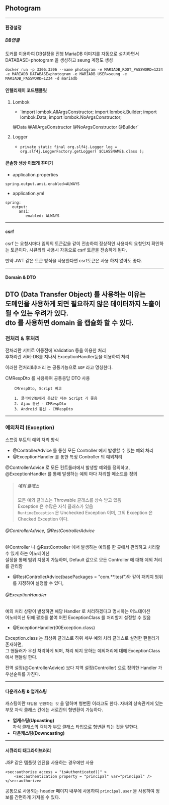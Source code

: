 ## Photogram

---
#### 환경설정

##### DB연결
도커를 이용하여 DB설정을 진행 MariaDB 이미지를 자동으로 설치하면서 DATABASE=photogram 을 생성하고 seung 계정도 생성   

    docker run -p 3306:3306 --name photogram -e MARIADB_ROOT_PASSWORD=1234 -e MARIADB_DATABASE=photogram -e MARIADB_USER=seung -e MARIADB_PASSWORD=1234 -d mariadb

#### 인텔리제이 코드템플릿
1. Lombok
   - `import lombok.AllArgsConstructor;
   import lombok.Builder;
   import lombok.Data;
   import lombok.NoArgsConstructor;
    
   @Data
   @AllArgsConstructor
   @NoArgsConstructor
   @Builder`

2. Logger
   - `private static final org.slf4j.Logger log = org.slf4j.LoggerFactory.getLogger( $CLASSNAME$.class );`

#### 콘솔창 생상 이쁘게 꾸미기

- application.properties

```spring.output.ansi.enabled=ALWAYS```  

- application.yml
```
spring:
   output:
      ansi:
         enabled: ALWAYS
```

---
#### csrf
csrf 는 요청시마다 임의의 토큰값을 같이 전송하여 정상적인 사용자의 요청인지 확인하는 토큰이다.
시큐리티 사용시 자동으로 csrf 토큰을 전송하게 된다.

만약 JWT 같은 토큰 방식을 사용한다면 csrf토큰은 사용 하지 않아도 좋다.

---

#### Domain & DTO
DTO (Data Transfer Object) 를 사용하는 이유는   
도메인을 사용하게 되면 필요하지 않은 데이터까지 노출이 될 수 있는 우려가 있다.  
dto 를 사용하면 domain 을 캡슐화 할 수 있다.
---
### 전처리 & 후처리
전처리란 서버로 이동전에 Validation 등을 이용한 처리  
후처리란 서버-DB를 지나서 ExceptionHandler등을 이용하여 처리  

이러한 전처리&후처리 는 공통기능으로 `AOP` 라고 명칭한다.


CMRespDto 를 사용하여 공통응답 DTO 사용

        CMrespDto, Script 비교

        1. 클라이언트에게 응답할 때는 Script 가 좋음
        2. Ajax 통신 - CMRespDto
        3. Android 통신 - CMRespDto

---
### 예외처리 (Exception)

스프링 부트의 예외 처리 방식 
   - @ControllerAdvice 를 통한 모든 Controller 에서 발생할 수 있는 예외 처리
   - @ExceptionHandler 를 통한 특정 Controller 의 예외처리  

@ControllerAdvice 로 모든 컨트롤러에서 발생할 예외를 정의하고,  
@ExceptionHandler 를 통해 발생하는 예외 마다 처리할 메소드를 정의

> ##### 예외 클래스
> 모든 예외 클래스는 Throwable 클래스를 상속 받고 있음  
Exception 은 수많은 자식 클래스가 있음  
`RuntimeException` 은 Unchecked Exception 이며, 그외 Exception 은 Checked Exception 이다.

###### @ControllerAdvice, @RestControllerAdvice
@Controller 나 @RestController 에서 발생하는 예외를 한 곳에서 관리하고 처리할 수 있게 하는 어노테이션  
설정을 통해 범위 지정이 가능하며, Default 값으로 모든 Controller 에 대해 예외 처리를 관리함
- @RestControllerAdvice(basePackages = "com.**.test")와 같이 패키지 범위를 지정하여 설정할 수 있다, 

###### @ExceptionHandler
예외 처리 상황이 발생하면 해당 Handler 로 처리하겠다고 명시하는 어노테이션  
어노테이션 뒤에 괄호를 붙여 어떤 ExceptionClass 를 처리할지 설정할 수 있음
- @ExceptionHandler(00Exception.class)  

Exception.class 는 최상위 클래스로 하위 세부 예외 처리 클래스로 설정한 핸들러가 존재하면,  
그 핸들러가 우선 처리하게 되며, 처리 되지 못하는 예외처리에 대해 ExceptionClass 에서 핸들링 한다.  

전역 설정(@ControllerAdvice) 보다 지역 설정(Controller) 으로 정의한 Handler 가 우선순위를 가진다.

---

#### 다운캐스팅 & 업캐스팅
캐스팅이란 `타입을 변환하는 것` 을 말하며 형변환 이라고도 한다. 자바의 상속관계에 있는 부모 자식 클래스 간에는 서로간의 형변환이 가능하다.
- **업캐스팅(Upcasting)**  
  자식 클래스의 객체가 부모 클래스 타입으로 형변환 되는 것을 말한다.
- **다운캐스팅(Downcasting)**


---
#### 시큐리티 태그라이브러리
JSP 같은 템플릿 엔진을 사용하는 경우에만 사용
```
<sec:authorize access = "isAuthenticated()" >
    <sec:authentication property = "principal" var="principal" />
</sec:authorize>
```
공통으로 사용되는 header 페이지 내부에 사용하여 `principal.user` 을 사용하여 정보를 간편하게 가져올 수 있다.